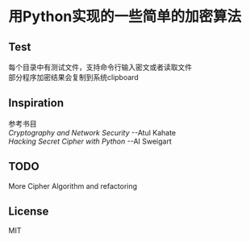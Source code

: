 # 用Python实现的一些简单的加密算法
## Test
每个目录中有测试文件，支持命令行输入密文或者读取文件  
部分程序加密结果会复制到系统clipboard
## Inspiration
参考书目  
  *Cryptography and Network Security*   --Atul Kahate  
  *Hacking Secret Cipher with Python*   --AI Sweigart
## TODO
More Cipher Algorithm and refactoring
## License
 MIT
